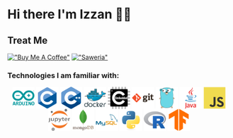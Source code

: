 
# Hi there I'm Izzan 🧑🏻


</p>


## Treat Me
[!["Buy Me A Coffee"](https://www.buymeacoffee.com/assets/img/custom_images/orange_img.png)](https://www.buymeacoffee.com/izzan)
[!["Saweria"](https://img.shields.io/badge/sponsor-30363D?style=for-the-badge&logo=GitHub-Sponsors&logoColor=#white)](https://saweria.co/isa96)

<h3 align="left">Technologies I am familiar with:</h3>
<p align="center">
		<img align="center" src="https://raw.githubusercontent.com/devicons/devicon/master/icons/arduino/arduino-original-wordmark.svg" alt="devicon" height="50" width="50" />
        	<img align="center" src="https://raw.githubusercontent.com/devicons/devicon/master/icons/c/c-original.svg" alt="devicon" height="50" width="50" />
		<img align="center" src="https://raw.githubusercontent.com/devicons/devicon/master/icons/cplusplus/cplusplus-original.svg" alt="devicon" height="50" width="50" />
		<img align="center" src="https://raw.githubusercontent.com/devicons/devicon/master/icons/docker/docker-original-wordmark.svg" height="50" width="50" />
		<img align="center" src="https://raw.githubusercontent.com/devicons/devicon/master/icons/embeddedc/embeddedc-original-wordmark.svg" height="50" width="50" />
		<img align="center" src="https://raw.githubusercontent.com/devicons/devicon/master/icons/git/git-original-wordmark.svg" alt="devicon" height="50" width="50" />
		<img align="center" src="https://raw.githubusercontent.com/devicons/devicon/master/icons/go/go-original.svg" alt="devicon" height="50" width="50" />
		<img align="center" src="https://raw.githubusercontent.com/devicons/devicon/master/icons/java/java-original-wordmark.svg" alt="devicon" height="50" width="50" />
		<img align="center" src="https://raw.githubusercontent.com/devicons/devicon/master/icons/javascript/javascript-original.svg" alt="devicon" height="50" width="50" />
		<img align="center" src="https://raw.githubusercontent.com/devicons/devicon/master/icons/jupyter/jupyter-original-wordmark.svg" alt="devicon" height="50" width="50" />
		<img align="center" src="https://raw.githubusercontent.com/devicons/devicon/master/icons/mongodb/mongodb-original-wordmark.svg" alt="devicon" height="50" width="50" />
		<img align="center" src="https://raw.githubusercontent.com/devicons/devicon/master/icons/mysql/mysql-original-wordmark.svg" alt="devicon" height="50" width="50" />
		<img align="center" src="https://raw.githubusercontent.com/devicons/devicon/master/icons/python/python-original.svg" alt="devicon" height="50" width="50" />
		<img align="center" src="https://raw.githubusercontent.com/devicons/devicon/master/icons/r/r-original.svg" alt="devicon" height="50" width="50" />
		<img align="center" src="https://raw.githubusercontent.com/devicons/devicon/master/icons/tensorflow/tensorflow-original.svg" alt="devicon" height="50" width="50" />
		
</p>
